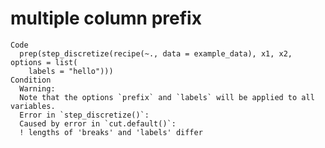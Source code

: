 # multiple column prefix

    Code
      prep(step_discretize(recipe(~., data = example_data), x1, x2, options = list(
        labels = "hello")))
    Condition
      Warning:
      Note that the options `prefix` and `labels` will be applied to all variables.
      Error in `step_discretize()`:
      Caused by error in `cut.default()`:
      ! lengths of 'breaks' and 'labels' differ

